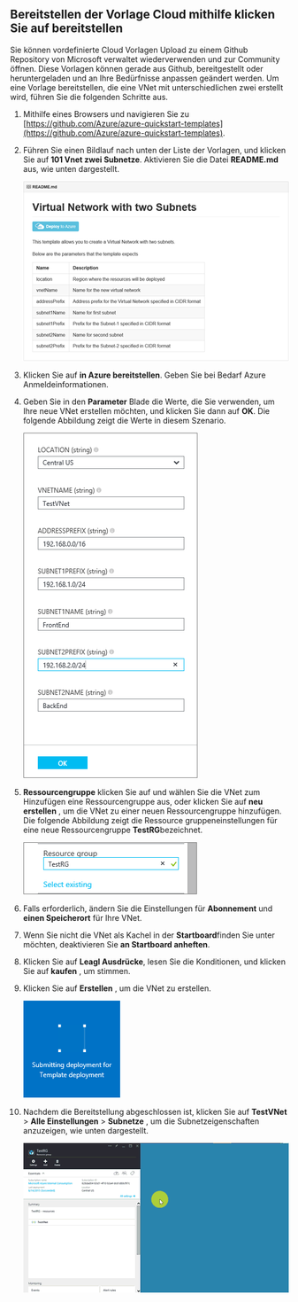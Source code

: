 ## <a name="deploy-the-arm-template-by-using-click-to-deploy"></a>Bereitstellen der Vorlage Cloud mithilfe klicken Sie auf bereitstellen

Sie können vordefinierte Cloud Vorlagen Upload zu einem Github Repository von Microsoft verwaltet wiederverwenden und zur Community öffnen. Diese Vorlagen können gerade aus Github, bereitgestellt oder heruntergeladen und an Ihre Bedürfnisse anpassen geändert werden. Um eine Vorlage bereitstellen, die eine VNet mit unterschiedlichen zwei erstellt wird, führen Sie die folgenden Schritte aus.

1. Mithilfe eines Browsers und navigieren Sie zu [https://github.com/Azure/azure-quickstart-templates](https://github.com/Azure/azure-quickstart-templates).
2. Führen Sie einen Bildlauf nach unten der Liste der Vorlagen, und klicken Sie auf **101 Vnet zwei Subnetze**. Aktivieren Sie die Datei **README.md** aus, wie unten dargestellt.

    ![READEME.md-Datei in github](./media/virtual-networks-create-vnet-arm-template-click-include/figure1.png)

3. Klicken Sie auf **in Azure bereitstellen**. Geben Sie bei Bedarf Azure Anmeldeinformationen. 
4. Geben Sie in den **Parameter** Blade die Werte, die Sie verwenden, um Ihre neue VNet erstellen möchten, und klicken Sie dann auf **OK**. Die folgende Abbildung zeigt die Werte in diesem Szenario.

    ![Cloud Vorlagenparameter](./media/virtual-networks-create-vnet-arm-template-click-include/figure2.png)

4. **Ressourcengruppe** klicken Sie auf und wählen Sie die VNet zum Hinzufügen eine Ressourcengruppe aus, oder klicken Sie auf **neu erstellen** , um die VNet zu einer neuen Ressourcengruppe hinzufügen. Die folgende Abbildung zeigt die Ressource gruppeneinstellungen für eine neue Ressourcengruppe **TestRG**bezeichnet.

    ![Ressourcengruppe](./media/virtual-networks-create-vnet-arm-template-click-include/figure3.png)

5. Falls erforderlich, ändern Sie die Einstellungen für **Abonnement** und **einen Speicherort** für Ihre VNet.
6. Wenn Sie nicht die VNet als Kachel in der **Startboard**finden Sie unter möchten, deaktivieren Sie **an Startboard anheften**.
5. Klicken Sie auf **Leagl Ausdrücke**, lesen Sie die Konditionen, und klicken Sie auf **kaufen** , um stimmen. 
6. Klicken Sie auf **Erstellen** , um die VNet zu erstellen.

    ![Das Einreichen Bereitstellung Kachel Preview-Portal](./media/virtual-networks-create-vnet-arm-template-click-include/figure4.png)

7. Nachdem die Bereitstellung abgeschlossen ist, klicken Sie auf **TestVNet** > **Alle Einstellungen** > **Subnetze** , um die Subnetzeigenschaften anzuzeigen, wie unten dargestellt.

    ![Erstellen von VNet Preview-Portal](./media/virtual-networks-create-vnet-arm-template-click-include/figure5.gif)